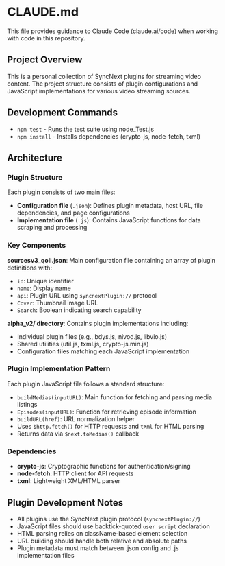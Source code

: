 # CLAUDE.md

This file provides guidance to Claude Code (claude.ai/code) when working with code in this repository.

## Project Overview

This is a personal collection of SyncNext plugins for streaming video content. The project structure consists of plugin configurations and JavaScript implementations for various video streaming sources.

## Development Commands

- `npm test` - Runs the test suite using node_Test.js
- `npm install` - Installs dependencies (crypto-js, node-fetch, txml)

## Architecture

### Plugin Structure
Each plugin consists of two main files:
- **Configuration file** (`.json`): Defines plugin metadata, host URL, file dependencies, and page configurations
- **Implementation file** (`.js`): Contains JavaScript functions for data scraping and processing

### Key Components

**sourcesv3_qoli.json**: Main configuration file containing an array of plugin definitions with:
- `id`: Unique identifier
- `name`: Display name  
- `api`: Plugin URL using `syncnextPlugin://` protocol
- `Cover`: Thumbnail image URL
- `Search`: Boolean indicating search capability

**alpha_v2/ directory**: Contains plugin implementations including:
- Individual plugin files (e.g., bdys.js, nivod.js, libvio.js)
- Shared utilities (util.js, txml.js, crypto-js.min.js)
- Configuration files matching each JavaScript implementation

### Plugin Implementation Pattern

Each plugin JavaScript file follows a standard structure:
- `buildMedias(inputURL)`: Main function for fetching and parsing media listings
- `Episodes(inputURL)`: Function for retrieving episode information
- `buildURL(href)`: URL normalization helper
- Uses `$http.fetch()` for HTTP requests and `tXml` for HTML parsing
- Returns data via `$next.toMedias()` callback

### Dependencies
- **crypto-js**: Cryptographic functions for authentication/signing
- **node-fetch**: HTTP client for API requests  
- **txml**: Lightweight XML/HTML parser

## Plugin Development Notes

- All plugins use the SyncNext plugin protocol (`syncnextPlugin://`)
- JavaScript files should use backtick-quoted `user script` declaration
- HTML parsing relies on className-based element selection
- URL building should handle both relative and absolute paths
- Plugin metadata must match between .json config and .js implementation files